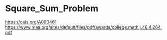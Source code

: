 # Square_Sum_Problem
https://oeis.org/A090461
https://www.maa.org/sites/default/files/pdf/awards/college.math.j.46.4.264.pdf
